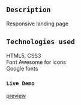 ## `Description`
Responsive landing page

## `Technologies used`
HTML5, CSS3  
Font Awesome for icons  
Google fonts   

### `Live Demo`
[preview](https://efatsamir.github.io/landing-page/)